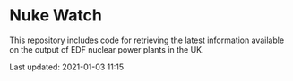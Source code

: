# Nuke Watch

This repository includes code for retrieving the latest information available on the output of EDF nuclear power plants in the UK.

Last updated: 2021-01-03 11:15